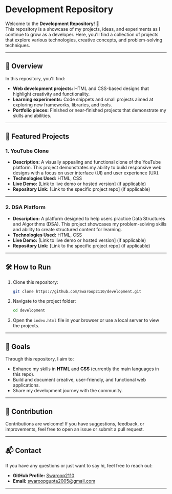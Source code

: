 

# Development Repository

Welcome to the **Development Repository**! 🚀  
This repository is a showcase of my projects, ideas, and experiments as I continue to grow as a developer. Here, you'll find a collection of projects that explore various technologies, creative concepts, and problem-solving techniques.

---

## 🌟 Overview

In this repository, you'll find:

- **Web development projects:** HTML and CSS-based designs that highlight creativity and functionality.
- **Learning experiments:** Code snippets and small projects aimed at exploring new frameworks, libraries, and tools.
- **Portfolio pieces:** Finished or near-finished projects that demonstrate my skills and abilities.

---

## 🚀 Featured Projects

### 1. **YouTube Clone**
- **Description:** A visually appealing and functional clone of the YouTube platform. This project demonstrates my ability to build responsive web designs with a focus on user interface (UI) and user experience (UX).
- **Technologies Used:** HTML, CSS
- **Live Demo:** [Link to live demo or hosted version] (if applicable)
- **Repository Link:** [Link to the specific project repo] (if applicable)

---

### 2. **DSA Platform**
- **Description:** A platform designed to help users practice Data Structures and Algorithms (DSA). This project showcases my problem-solving skills and ability to create structured content for learning.
- **Technologies Used:** HTML, CSS
- **Live Demo:** [Link to live demo or hosted version] (if applicable)
- **Repository Link:** [Link to the specific project repo] (if applicable)

---

## 🛠️ How to Run

1. Clone this repository:
   ```bash
   git clone https://github.com/Swaroop2110/development.git
   ```
2. Navigate to the project folder:
   ```bash
   cd development
   ```
3. Open the `index.html` file in your browser or use a local server to view the projects.

---

## 🎯 Goals

Through this repository, I aim to:

- Enhance my skills in **HTML** and **CSS** (currently the main languages in this repo).
- Build and document creative, user-friendly, and functional web applications.
- Share my development journey with the community.

---

## 📝 Contribution

Contributions are welcome! If you have suggestions, feedback, or improvements, feel free to open an issue or submit a pull request.

---

## 📬 Contact

If you have any questions or just want to say hi, feel free to reach out:

- **GitHub Profile:** [Swaroop2110](https://github.com/Swaroop2110)
- **Email:** [swaroopgupta2005@gmail.com](mailto:swaroopgupta2005@gmail.com)

---
